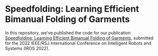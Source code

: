 # Speedfolding: Learning Efficient Bimanual Folding of Garments

In this repository, we've published the code for our publication [Speedfolding: Learning Efficient Bimanual Folding of Garments](), submitted for the 2022 IEEE/RSJ International Conference on Intelligent Robots and Systems (IROS 2022).

